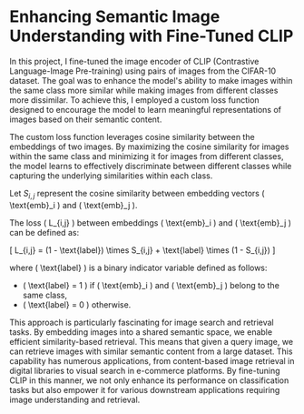 # Enhancing Semantic Image Understanding with Fine-Tuned CLIP
In this project, I fine-tuned the image encoder of CLIP (Contrastive Language-Image Pre-training) using pairs of images from the CIFAR-10 dataset. The goal was to enhance the model's ability to make images within the same class more similar while making images from different classes more dissimilar. To achieve this, I employed a custom loss function designed to encourage the model to learn meaningful representations of images based on their semantic content.

The custom loss function leverages cosine similarity between the embeddings of two images. By maximizing the cosine similarity for images within the same class and minimizing it for images from different classes, the model learns to effectively discriminate between different classes while capturing the underlying similarities within each class.

Let $S_{i,j}$ represent the cosine similarity between embedding vectors \( \text{emb}_i \) and \( \text{emb}_j \).

The loss \( L_{i,j} \) between embeddings \( \text{emb}_i \) and \( \text{emb}_j \) can be defined as:

\[ L_{i,j} = (1 - \text{label}) \times S_{i,j} + \text{label} \times (1 - S_{i,j}) \]

where \( \text{label} \) is a binary indicator variable defined as follows:
- \( \text{label} = 1 \) if \( \text{emb}_i \) and \( \text{emb}_j \) belong to the same class,
- \( \text{label} = 0 \) otherwise.




This approach is particularly fascinating for image search and retrieval tasks. By embedding images into a shared semantic space, we enable efficient similarity-based retrieval. This means that given a query image, we can retrieve images with similar semantic content from a large dataset. This capability has numerous applications, from content-based image retrieval in digital libraries to visual search in e-commerce platforms. By fine-tuning CLIP in this manner, we not only enhance its performance on classification tasks but also empower it for various downstream applications requiring image understanding and retrieval.
